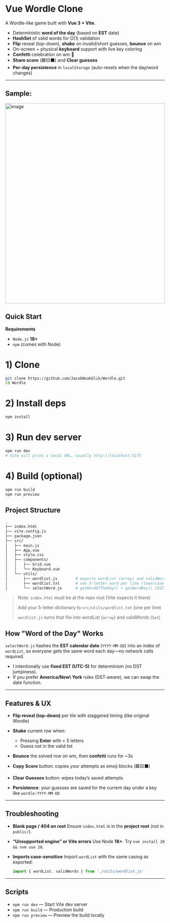 # Vue Wordle Clone

A Wordle-like game built with **Vue 3 + Vite**.

- Deterministic **word of the day** (based on **EST** date)
- **HashSet** of valid words for O(1) validation
- **Flip** reveal (top-down), **shake** on invalid/short guesses, **bounce** on win
- On-screen + physical **keyboard** support with live key coloring
- **Confetti** celebration on win 🎉
- **Share score** (🟩🟨⬛) and **Clear guesses**
- **Per-day persistence** in `localStorage` (auto-resets when the day/word changes)

---

## Sample:
<img width="504" height="630" alt="image" src="https://github.com/user-attachments/assets/a552bb7e-042b-46e7-85b5-0a2bed81726f" />

<br>

## Quick Start

**Requirements**
- `Node.js` **18+**
- `npm` (comes with Node)

# 1) Clone
```bash
git clone https://github.com/JacobNoahGlik/Wordle.git
cd Wordle
```
# 2) Install deps
```bash
npm install
```

# 3) Run dev server
```bash
npm run dev
# Vite will print a local URL, usually http://localhost:5173
```

# 4) Build (optional)
```bash
npm run build
npm run preview
```

## Project Structure
```bash
.
├── index.html
├── vite.config.js
├── package.json
├── src/
│   ├── main.js
│   ├── App.vue
│   ├── style.css
│   ├── components/
│   │   ├── Grid.vue
│   │   └── Keyboard.vue
│   └── utils/
│       ├── wordlist.js        # exports wordList (array) and validWords (Set)
│       ├── wordlist.txt       # one 5-letter word per line (lowercase OK)
│       └── selectWord.js      # getWordOfTheDay() + getWordKey() (EST)
```

> Note: `index.html` must be at the repo root (Vite expects it there)
> 
> Add your 5-letter dictionary to `src/utils/wordlist.txt` (one per line)
> 
> `wordlist.js` turns that file into wordList (`array`) and validWords (`Set`)


## How "Word of the Day" Works

`selectWord.js` hashes the **EST calendar date** (`YYYY-MM-DD`) into an index of `wordList`, so everyone gets the same word each day—no network calls required.

* I intentionally use **fixed EST (UTC-5)** for determinism (no DST jumpiness).
* If you prefer **America/New\ York** rules (DST-aware), we can swap the date function.

---

## Features & UX

* **Flip reveal (top-down)** per tile with staggered timing (like original Wordle)
* **Shake** current row when:

  * Pressing **Enter** with < 5 letters
  * Guess not in the valid list
* **Bounce** the solved row on win, then **confetti** runs for \~3s
* **Copy Score** button: copies your attempts as emoji blocks (🟩🟨⬛)
* **Clear Guesses** button: wipes today’s saved attempts
* **Persistence**: your guesses are saved for the current day under a key like `wordle:YYYY-MM-DD`

---

## Troubleshooting

* **Blank page / 404 on root**
  Ensure `index.html` is in the **project root** (not in `public/`).

* **“Unsupported engine” or Vite errors**
  Use Node **18+**. Try `nvm install 20 && nvm use 20`.

* **Imports case-sensitive**
  Import `wordList` with the same casing as exported:

  ```js
  import { wordList, validWords } from './utils/wordlist.js'
  ```

---

## Scripts

* `npm run dev` — Start Vite dev server
* `npm run build` — Production build
* `npm run preview` — Preview the build locally
